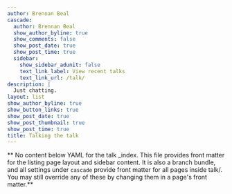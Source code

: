 ```yaml
---
author: Brennan Beal
cascade:
  author: Brennan Beal
  show_author_byline: true
  show_comments: false
  show_post_date: true
  show_post_time: true
  sidebar:
    show_sidebar_adunit: false
    text_link_label: View recent talks
    text_link_url: /talk/
description: |
  Just chatting.
layout: list
show_author_byline: true
show_button_links: true
show_post_date: true
show_post_thumbnail: true
show_post_time: true
title: Talking the talk
---
```


** No content below YAML for the talk _index. This file provides front matter for the listing page layout and sidebar content. It is also a branch bundle, and all settings under `cascade` provide front matter for all pages inside talk/. You may still override any of these by changing them in a page's front matter.**
